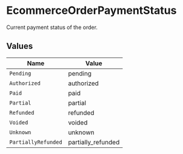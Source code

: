 # EcommerceOrderPaymentStatus

Current payment status of the order.


## Values

| Name                | Value               |
| ------------------- | ------------------- |
| `Pending`           | pending             |
| `Authorized`        | authorized          |
| `Paid`              | paid                |
| `Partial`           | partial             |
| `Refunded`          | refunded            |
| `Voided`            | voided              |
| `Unknown`           | unknown             |
| `PartiallyRefunded` | partially_refunded  |